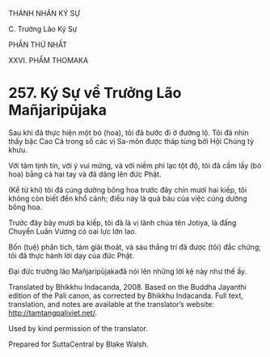 THÁNH NHÂN KÝ SỰ

C. Trưởng Lão Ký Sự

PHẦN THỨ NHẤT

XXVI. PHẨM THOMAKA

# 257\. Ký Sự về Trưởng Lão Mañjaripūjaka

Sau khi đã thực hiện một bó (hoa), tôi đã bước đi ở đường lộ. Tôi đã nhìn thấy bậc Cao Cả trong số các vị Sa-môn được tháp tùng bởi Hội Chúng tỳ khưu.

Với tâm tịnh tín, với ý vui mừng, và với niềm phỉ lạc tột độ, tôi đã cầm lấy (bó hoa) bằng cả hai tay và đã dâng lên đức Phật.

(Kể từ khi) tôi đã cúng dường bông hoa trước đây chín mươi hai kiếp, tôi không còn biết đến khổ cảnh; điều này là quả báu của việc cúng dường bông hoa.

Trước đây bảy mươi ba kiếp, tôi đã là vị lãnh chúa tên Jotiya, là đấng Chuyển Luân Vương có oai lực lớn lao.

Bốn (tuệ) phân tích, tám giải thoát, và sáu thắng trí đã được (tôi) đắc chứng; tôi đã thực hành lời dạy của đức Phật.

Đại đức trưởng lão Mañjaripūjakađã nói lên những lời kệ này như thế ấy.

Translated by Bhikkhu Indacanda, 2008. Based on the Buddha Jayanthi edition of the Pali canon, as corrected by Bhikkhu Indacanda. Full text, translation, and notes are available at the translator’s website: http://tamtangpaliviet.net/.

Used by kind permission of the translator.

Prepared for SuttaCentral by Blake Walsh.